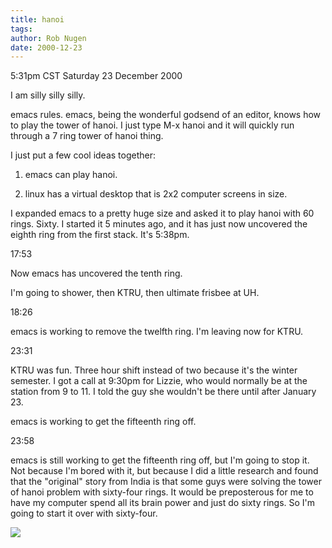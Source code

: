 ```yaml
---
title: hanoi
tags: 
author: Rob Nugen
date: 2000-12-23
---
```


<title>tower of hanoi</title>
<p class=date>5:31pm CST Saturday 23 December 2000</p>

<p>I am silly silly silly.</p>

<p>emacs rules.  emacs, being the wonderful godsend of an editor,
knows how to play the tower of hanoi.  I just type M-x hanoi and it
will quickly run through a 7 ring tower of hanoi thing.</p>

<p>I just put a few cool ideas together:</p>

<ol>
<li><p>emacs can play hanoi.</p>
<li><p>linux has a virtual desktop that is 2x2 computer screens in
size.</p>
</ol>

<p>I expanded emacs to a pretty huge size and asked it to play hanoi
with 60 rings.  Sixty.  I started it 5 minutes ago, and it has just now
uncovered the eighth ring from the first stack.  It's 5:38pm.</p>

<p class=date>17:53</p>

<p>Now emacs has uncovered the tenth ring.</p>

<p>I'm going to shower, then KTRU, then ultimate frisbee at UH.</p>

<p class=date>18:26</p>

<p>emacs is working to remove the twelfth ring.  I'm leaving now for KTRU.</p>

<p class=date>23:31</p>

<p>KTRU was fun.  Three hour shift instead of two because it's the
winter semester.  I got a call at 9:30pm for Lizzie, who would
normally be at the station from 9 to 11.  I told the guy she wouldn't
be there until after January 23.</p>

<p>emacs is working to get the fifteenth ring off.</p>

<p class=date>23:58</p>

<p>emacs is still working to get the fifteenth ring off, but I'm going
to stop it.  Not because I'm bored with it, but because I did a little
research and found that the "original" story from India is that some
guys were solving the tower of hanoi problem with sixty-four rings.
It would be preposterous for me to have my computer spend all its
brain power and just do sixty rings.  So I'm going to start it over
with sixty-four.</p>

<p><img src='/images/rob/wL-ROB.gif'/></p>


